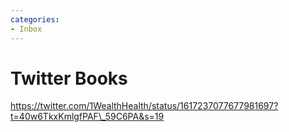 ```yaml
---
categories:
- Inbox
---
```

# Twitter Books

https://twitter.com/1WealthHealth/status/1617237077677981697?t=40w6TkxKmlgfPAF\_59C6PA&s=19